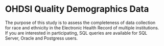 # OHDSI Quality Demographics Data

The purpose of this study is to assess the completeness of data collection for race and ethnicity in the Electronic Health Record of multiple institutions. 
If you are interested in participating, SQL queries are available for SQL Server, Oracle and Postgress users. 
